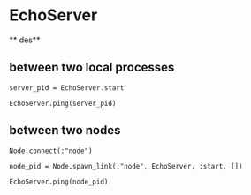 # EchoServer

**
des**

## between two local processes
```
server_pid = EchoServer.start

EchoServer.ping(server_pid)
```

## between two nodes

```
Node.connect(:"node")

node_pid = Node.spawn_link(:"node", EchoServer, :start, [])

EchoServer.ping(node_pid)
```
